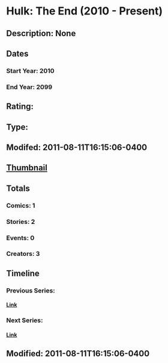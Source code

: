 # Hulk: The End (2010 - Present)
## Description: None
## Dates
### Start Year: 2010
### End Year: 2099
## Rating: 
## Type: 
## Modifed: 2011-08-11T16:15:06-0400
## [Thumbnail](http://i.annihil.us/u/prod/marvel/i/mg/f/90/4cb5fdcd765d3.jpg)
## Totals
### Comics: 1
### Stories: 2
### Events: 0
### Creators: 3
## Timeline
### Previous Series: 
#### [Link]()
### Next Series: 
#### [Link]()
## Modified: 2011-08-11T16:15:06-0400
